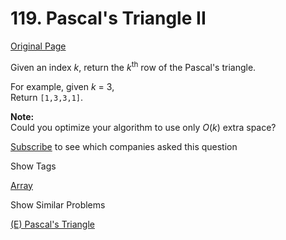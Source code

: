 # 119. Pascal's Triangle II

[Original Page](https://leetcode.com/problems/pascals-triangle-ii/)

Given an index _k_, return the _k_<sup>th</sup> row of the Pascal's triangle.

For example, given _k_ = 3,  
Return `[1,3,3,1]`.

**Note:**  
Could you optimize your algorithm to use only _O_(_k_) extra space?

<div>

[Subscribe](/subscribe/) to see which companies asked this question

</div>

<div>

<div id="tags" class="btn btn-xs btn-warning">Show Tags</div>

<span class="hidebutton">[Array](/tag/array/)</span></div>

<div>

<div id="similar" class="btn btn-xs btn-warning">Show Similar Problems</div>

<span class="hidebutton">[(E) Pascal's Triangle](/problems/pascals-triangle/)</span></div>